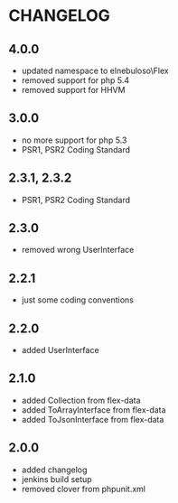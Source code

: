 # CHANGELOG

## 4.0.0

- updated namespace to elnebuloso\Flex
- removed support for php 5.4
- removed support for HHVM

## 3.0.0

- no more support for php 5.3
- PSR1, PSR2 Coding Standard

## 2.3.1, 2.3.2

- PSR1, PSR2 Coding Standard

## 2.3.0

- removed wrong UserInterface

## 2.2.1

- just some coding conventions

## 2.2.0

- added UserInterface

## 2.1.0

- added Collection from flex-data
- added ToArrayInterface from flex-data
- added ToJsonInterface from flex-data

## 2.0.0

- added changelog
- jenkins build setup
- removed clover from phpunit.xml